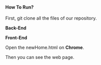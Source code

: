 #### How To Run?

First, git clone all the files of our repository.

**Back-End**





**Front-End**

Open the newHome.html on **Chrome**.

Then you can see the web page.




